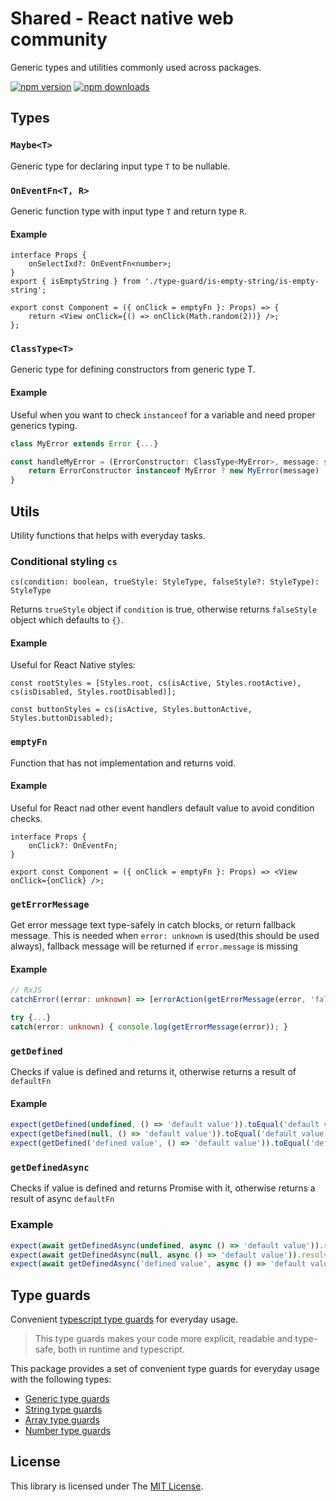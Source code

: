 # Shared - React native web community

Generic types and utilities commonly used across packages.

[![npm version](https://badge.fury.io/js/%40rnw-community%2Fshared.svg)](https://badge.fury.io/js/%40rnw-community%2Fshared)
[![npm downloads](https://img.shields.io/npm/dm/%40rnw-community%2Fshared.svg)](https://www.npmjs.com/package/%40rnw-community%2Fshared)

## Types

### `Maybe<T>`

Generic type for declaring input type `T` to be nullable.

### `OnEventFn<T, R>`

Generic function type with input type `T` and return type `R`.

#### Example

```tsx
interface Props {
    onSelectIxd?: OnEventFn<number>;
}
export { isEmptyString } from './type-guard/is-empty-string/is-empty-string';

export const Component = ({ onClick = emptyFn }: Props) => {
    return <View onClick={() => onClick(Math.random(2))} />;
};
```

### `ClassType<T>`

Generic type for defining constructors from generic type T.

#### Example

Useful when you want to check `instanceof` for a variable and need proper generics typing.

```ts
class MyError extends Error {...}

const handleMyError = (ErrorConstructor: ClassType<MyError>, message: string) => {
    return ErrorConstructor instanceof MyError ? new MyError(message) : new ErrorConstructor(message);
}
```

## Utils

Utility functions that helps with everyday tasks.

### Conditional styling `cs`

`cs(condition: boolean, trueStyle: StyleType, falseStyle?: StyleType): StyleType`

Returns `trueStyle` object if `condition` is true,
otherwise returns `falseStyle` object which defaults to `{}`.

#### Example

Useful for React Native styles:

```tsx
const rootStyles = [Styles.root, cs(isActive, Styles.rootActive), cs(isDisabled, Styles.rootDisabled)];

const buttonStyles = cs(isActive, Styles.buttonActive, Styles.buttonDisabled);
```

### `emptyFn`

Function that has not implementation and returns void.

#### Example

Useful for React nad other event handlers default value to avoid condition checks.

```tsx
interface Props {
    onClick?: OnEventFn;
}

export const Component = ({ onClick = emptyFn }: Props) => <View onClick={onClick} />;
```

### `getErrorMessage`

Get error message text type-safely in catch blocks, or return fallback message. This is needed when
`error: unknown` is used(this should be used always), fallback message will be returned if `error.message` is missing

#### Example

```ts
// RxJS
catchError((error: unknown) => [errorAction(getErrorMessage(error, 'fallback message'))]);
```

```ts
try {...}
catch(error: unknown) { console.log(getErrorMessage(error)); }
```

### `getDefined`

Checks if value is defined and returns it, otherwise returns a result of `defaultFn`

#### Example

```ts
expect(getDefined(undefined, () => 'default value')).toEqual('default value');
expect(getDefined(null, () => 'default value')).toEqual('default value');
expect(getDefined('defined value', () => 'default value')).toEqual('defined value');
```

### `getDefinedAsync`

Checks if value is defined and returns Promise with it, otherwise returns a result of async `defaultFn`

### Example

```ts
expect(await getDefinedAsync(undefined, async () => 'default value')).resolves.toEqual('default value');
expect(await getDefinedAsync(null, async () => 'default value')).resolves.toEqual('default value');
expect(await getDefinedAsync('defined value', async () => 'default value')).resolves.toEqual('defined value');
```

## Type guards

Convenient [typescript type guards](https://www.typescriptlang.org/docs/handbook/2/narrowing.html#using-type-predicates) for everyday usage.

> This type guards makes your code more explicit, readable and type-safe, both in runtime and typescript.

This package provides a set of convenient type guards for everyday usage with the following types:

- [Generic type guards](docs/type-guard/generic.type-guard.md)
- [String type guards](docs/type-guard/string.type-guard.md)
- [Array type guards](docs/type-guard/array.type-guard.md)
- [Number type guards](docs/type-guard/number.type-guard.md)

## License

This library is licensed under The [MIT License](./LICENSE.md).
